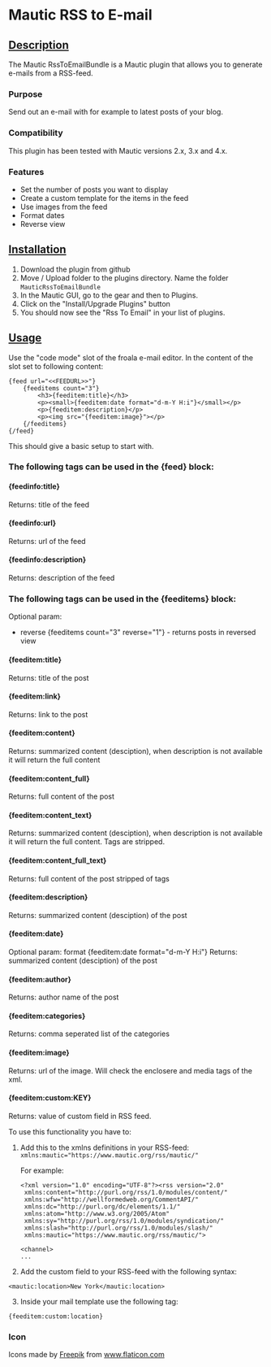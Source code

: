 # Mautic RSS to E-mail

## [Description](id:description)
The Mautic RssToEmailBundle is a Mautic plugin that allows you to generate e-mails from a RSS-feed.

### Purpose
Send out an e-mail with for example to latest posts of your blog.

### Compatibility
This plugin has been tested with Mautic versions 2.x, 3.x and 4.x.

### Features
 * Set the number of posts you want to display
 * Create a custom template for the items in the feed
 * Use images from the feed
 * Format dates
 * Reverse view

## [Installation](id:installation)

1. Download the plugin from github
2. Move / Upload folder to the plugins directory. Name the folder `MauticRssToEmailBundle`
3. In the Mautic GUI, go to the gear and then to Plugins.
4. Click on the "Install/Upgrade Plugins" button
5. You should now see the "Rss To Email" in your list of plugins.

## [Usage](id:usage)
Use the "code mode" slot of the froala e-mail editor. In the content of the slot set to following content:

```
{feed url="<<FEEDURL>>"}
    {feeditems count="3"}
        <h3>{feeditem:title}</h3>
        <p><small>{feeditem:date format="d-m-Y H:i"}</small></p>
        <p>{feeditem:description}</p>
        <p><img src="{feeditem:image}"></p>
    {/feeditems}
{/feed}
```

This should give a basic setup to start with.

### The following tags can be used in the {feed} block:

#### {feedinfo:title}
Returns: title of the feed

#### {feedinfo:url}
Returns: url of the feed

#### {feedinfo:description}
Returns: description of the feed


### The following tags can be used in the {feeditems} block:

Optional param: 
- reverse {feeditems count="3" reverse="1"} - returns posts in reversed view

#### {feeditem:title}
Returns: title of the post

#### {feeditem:link}
Returns: link to the post

#### {feeditem:content}
Returns: summarized content (desciption), when description is not available it will return the full content

#### {feeditem:content_full}
Returns: full content of the post

#### {feeditem:content_text}
Returns: summarized content (desciption), when description is not available it will return the full content. Tags are stripped.

#### {feeditem:content_full_text}
Returns: full content of the post stripped of tags

#### {feeditem:description}
Returns: summarized content (desciption) of the post

#### {feeditem:date}
Optional param: format {feeditem:date format="d-m-Y H:i"}
Returns: summarized content (desciption) of the post

#### {feeditem:author}
Returns: author name of the post

#### {feeditem:categories}
Returns: comma seperated list of the categories

#### {feeditem:image}
Returns: url of the image. Will check the enclosere and media tags of the xml.

#### {feeditem:custom:KEY}
Returns: value of custom field in RSS feed.

To use this functionality you have to:
1. Add this to the xmlns definitions in your RSS-feed: `xmlns:mautic="https://www.mautic.org/rss/mautic/"`  
   
   For example:
   ```
   <?xml version="1.0" encoding="UTF-8"?><rss version="2.0"
	xmlns:content="http://purl.org/rss/1.0/modules/content/"
	xmlns:wfw="http://wellformedweb.org/CommentAPI/"
	xmlns:dc="http://purl.org/dc/elements/1.1/"
	xmlns:atom="http://www.w3.org/2005/Atom"
	xmlns:sy="http://purl.org/rss/1.0/modules/syndication/"
	xmlns:slash="http://purl.org/rss/1.0/modules/slash/"
	xmlns:mautic="https://www.mautic.org/rss/mautic/">

   <channel>
   ...
   ```

2. Add the custom field to your RSS-feed with the following syntax:
```
<mautic:location>New York</mautic:location>
```

3. Inside your mail template use the following tag:
```
{feeditem:custom:location}
```

### Icon

<div>Icons made by <a href="https://www.flaticon.com/authors/freepik" title="Freepik">Freepik</a> from <a href="https://www.flaticon.com/" title="Flaticon">www.flaticon.com</a></div>
